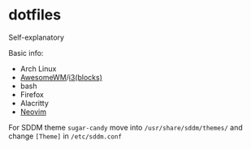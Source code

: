 # dotfiles
Self-explanatory

Basic info:
- Arch Linux
- [AwesomeWM](https://github.com/deficient/deficient)/[i3(blocks)](https://github.com/a-schaefers/i3-wm-gruvbox-theme)
- bash
- Firefox
- Alacritty
- [Neovim](https://github.com/nvim-lua/kickstart.nvim)

For SDDM theme `sugar-candy` move into `/usr/share/sddm/themes/` and change `[Theme]` in `/etc/sddm.conf`
